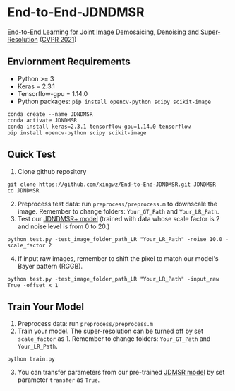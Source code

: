 # End-to-End-JDNDMSR
[End-to-End Learning for Joint Image Demosaicing, Denoising and Super-Resolution](https://openaccess.thecvf.com/content/CVPR2021/papers/Xing_End-to-End_Learning_for_Joint_Image_Demosaicing_Denoising_and_Super-Resolution_CVPR_2021_paper.pdf) ([CVPR 2021](http://cvpr2021.thecvf.com))

## Enviornment Requirements
* Python >= 3
* Keras = 2.3.1
* Tensorflow-gpu = 1.14.0
* Python packages: `pip install opencv-python scipy scikit-image`
```
conda create --name JDNDMSR
conda activate JDNDMSR
conda install keras=2.3.1 tensorflow-gpu=1.14.0 tensorflow   
pip install opencv-python scipy scikit-image
```
## Quick Test
1. Clone github repository
```
git clone https://github.com/xingwz/End-to-End-JDNDMSR.git JDNDMSR
cd JDNDMSR
```
2. Preprocess test data: run `preprocess/preprocess.m` to downscale the image.
Remember to change folders: `Your_GT_Path` and `Your_LR_Path`.
3. Test our [JDNDMSR+ model](https://github.com/xingwz/End-to-End-JDNDMSR/blob/main/models/jdndmsr%2B_model.h5) (trained with data whose scale factor is 2 and noise level is from 0 to 20.)
```
python test.py -test_image_folder_path_LR "Your_LR_Path" -noise 10.0 -scale_factor 2
```
4. If input raw images, remember to shift the pixel to match our model's Bayer pattern (RGGB).
```
python test.py -test_image_folder_path_LR "Your_LR_Path" -input_raw True -offset_x 1
```
## Train Your Model
1. Preprocess data: run `preprocess/preprocess.m`
2. Train your model. The super-resolution can be turned off by set `scale_factor` as 1.
Remember to change folders: `Your_GT_Path` and `Your_LR_Path`.
```
python train.py
```
3. You can transfer parameters from our pre-trained [JDMSR model](https://github.com/xingwz/End-to-End-JDNDMSR/blob/main/models/jdmsr_model.h5) by set parameter `transfer` as `True`.
